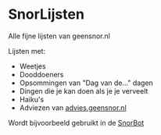 # SnorLijsten
Alle fijne lijsten van geensnor.nl

Lijsten met:

- Weetjes
- Dooddoeners
- Opsommingen van "Dag van de..." dagen
- Dingen die je kan doen als je je verveelt
- Haiku's
- Adviezen van [advies.geensnor.nl](https://advies.geensnor.nl)

Wordt bijvoorbeeld gebruikt in de [SnorBot](https://github.com/geensnor/SnorBot)
